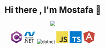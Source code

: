 <h1 align="center">
  Hi there , I'm Mostafa 👋
</h1>

<p align="center">
 <a href="#" alt="Mostafa's github stats">
  <img src="https://github-readme-stats.vercel.app/api?username=mostafaabbasi&theme=gotham&show_icons=true&count_private=true&include_all_commits=true" />
 </a>
</p>


<p align="center"> 
  <img src="https://raw.githubusercontent.com/devicons/devicon/master/icons/csharp/csharp-original.svg" alt="csharp" width="40" height="40" />
  <img src="https://raw.githubusercontent.com/devicons/devicon/master/icons/dot-net/dot-net-original-wordmark.svg" alt="dotnet" width="40" height="40" />
  <img src="https://www.svgrepo.com/download/341769/dot-net.svg" alt="dotnet" width="40" height="40" />
  <img src="https://raw.githubusercontent.com/devicons/devicon/master/icons/javascript/javascript-original.svg" alt="javascript" width="40" height="40" />
  <img src="https://raw.githubusercontent.com/devicons/devicon/master/icons/typescript/typescript-original.svg" alt="typescript" width="40" height="40" />
  <img src="https://raw.githubusercontent.com/devicons/devicon/master/icons/angularjs/angularjs-plain.svg" alt="angular" width="40" height="40" />
</p>
